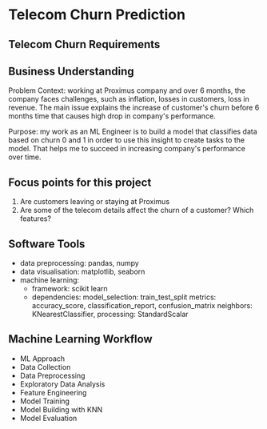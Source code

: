 # Telecom Churn Prediction

## Telecom Churn Requirements


## Business Understanding 
Problem Context: working at Proximus company and over 6 months, the company faces challenges, such as inflation, losses in customers, loss in revenue. The main issue explains the increase of customer's churn before 6 months time that causes high drop in company's performance. 

Purpose: my work as an ML Engineer is to build a model that classifies data based on churn 0 and 1 in order to use this insight to create
tasks to the model. That helps me to succeed in increasing company's performance over time. 

## Focus points for this project
1. Are customers leaving or staying at Proximus
2. Are some of the telecom details affect the churn of a customer? Which features? 
 

## Software Tools
- data preprocessing: pandas, numpy 
- data visualisation: matplotlib, seaborn
- machine learning:
  - framework: scikit learn
  - dependencies: 
      model_selection: train_test_split
      metrics: accuracy_score, classification_report, confusion_matrix
      neighbors: KNearestClassifier, 
      processing: StandardScalar

## Machine Learning Workflow

- ML Approach
- Data Collection
- Data Preprocessing
- Exploratory Data Analysis
- Feature Engineering
- Model Training
- Model Building with KNN
- Model Evaluation

